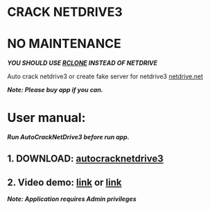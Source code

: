 # CRACK NETDRIVE3 
# NO MAINTENANCE
***YOU SHOULD USE [RCLONE](https://rclone.org/) INSTEAD OF NETDRIVE***

Auto crack netdrive3 or create fake server for netdrive3 [netdrive.net](http://www.netdrive.net/)



***Note: Please buy app if you can.***
# User manual:
***Run AutoCrackNetDrive3 before run app.***
## 1. DOWNLOAD: [autocracknetdrive3](https://github.com/NguyenKhong/CrackNetDrive3/raw/master/dist/AutoCrackNetDrive3.exe)
## 2. Video demo: [link](https://raw.githubusercontent.com/NguyenKhong/CrackNetDrive3/master/video/crackvideo.mp4) or [link](http://dai.ly/x6mujmd)

***Note: Application requires Admin privileges***